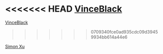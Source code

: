 

<<<<<<< HEAD
[VinceBlack](VinceBlack%201a5b434c50f6802ba1ebeb17f22fc121.md)
=======
[VinceBlack](个人空间%201a5b434c50f680cc8685fb65711e8187/VinceBlack.md)
>>>>>>> 0709340fce0ad935cdc09d39459934bb614a44e6

[Simon Xu](Simon%20Xu.md)